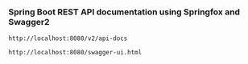 ### Spring Boot REST API documentation using Springfox and Swagger2

`http://localhost:8080/v2/api-docs`

`http://localhost:8080/swagger-ui.html`

